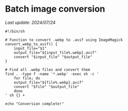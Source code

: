 # Batch image conversion

*Last update: 2024/07/24*

	#!/bin/sh

	# Function to convert .webp to .avif using ImageMagick
	convert_webp_to_avif() {
	    input_file="$1"
	    output_file="${input_file%.webp}.avif"
	    convert "$input_file" "$output_file"
	}

	# Find all .webp files and convert them
	find . -type f -name '*.webp' -exec sh -c '
	    for file; do
		output_file="${file%.webp}.avif"
		convert "$file" "$output_file"
	    done
	' sh {} +

	echo "Conversion complete!"

